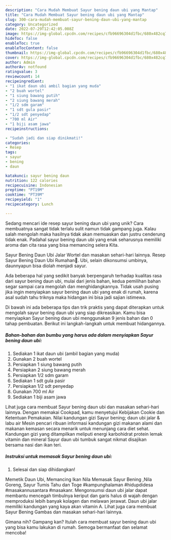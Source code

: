 ```yaml
---
description: "Cara Mudah Membuat Sayur bening daun ubi yang Mantap"
title: "Cara Mudah Membuat Sayur bening daun ubi yang Mantap"
slug: 300-cara-mudah-membuat-sayur-bening-daun-ubi-yang-mantap
category: Uncategorized
date: 2022-07-29T12:42:05.008Z
image: https://img-global.cpcdn.com/recipes/cfb96696304d1fbc/680x482cq70/sayur-bening-daun-ubi-foto-resep-utama.jpg
hideToc: false
enableToc: true
enableTocContent: false
thumbnail: https://img-global.cpcdn.com/recipes/cfb96696304d1fbc/680x482cq70/sayur-bening-daun-ubi-foto-resep-utama.jpg
cover: https://img-global.cpcdn.com/recipes/cfb96696304d1fbc/680x482cq70/sayur-bening-daun-ubi-foto-resep-utama.jpg
author: Admin
authorAv: notfound
ratingvalue: 3
reviewcount: 14
recipeingredient:
- "1 ikat daun ubi ambil bagian yang muda"
- "2 buah wortel"
- "1 siung bawang putih"
- "2 siung bawang merah"
- "1/2 sdm garam"
- "1 sdt gula pasir"
- "1/2 sdt penyedap"
- "700 ml Air"
- "1 biji asam jawa"
recipeinstructions:

- "Sudah jadi dan siap dinikmati!"
categories:
- Resep
tags:
- sayur
- bening
- daun

katakunci: sayur bening daun 
nutrition: 122 calories
recipecuisine: Indonesian
preptime: "PT19M"
cooktime: "PT39M"
recipeyield: "1"
recipecategory: Lunch

---
```





Sedang mencari ide resep sayur bening daun ubi yang unik? Cara membuatnya sangat tidak terlalu sulit namun tidak gampang juga. Kalau salah mengolah maka hasilnya tidak akan memuaskan dan justru cenderung tidak enak. Padahal sayur bening daun ubi yang enak seharusnya memiliki aroma dan cita rasa yang bisa memancing selera Kita.





Sayur Bening Daun Ubi Jalar Wortel dan masakan sehari-hari lainnya. Resep Sayur Bening Daun Ubi Rumahan🌼. Ubi, selain dikonsumsi umbinya, daunnyapun bisa diolah menjadi sayur.

Ada beberapa hal yang sedikit banyak berpengaruh terhadap kualitas rasa dari sayur bening daun ubi, mulai dari jenis bahan, kedua pemilihan bahan segar sampai cara mengolah dan menghidangkannya. Tidak usah pusing jika ingin menyiapkan sayur bening daun ubi yang enak di rumah, karena asal sudah tahu triknya maka hidangan ini bisa jadi sajian istimewa.






Di bawah ini ada beberapa tips dan trik praktis yang dapat diterapkan untuk mengolah sayur bening daun ubi yang siap dikreasikan. Kamu bisa menyiapkan Sayur bening daun ubi menggunakan 9 jenis bahan dan 0 tahap pembuatan. Berikut ini langkah-langkah untuk membuat hidangannya.

<!--inarticleads1-->

##### Bahan-bahan dan bumbu yang harus ada dalam menyiapkan Sayur bening daun ubi:

1. Sediakan 1 ikat daun ubi (ambil bagian yang muda)
1. Gunakan 2 buah wortel
1. Persiapkan 1 siung bawang putih
1. Persiapkan 2 siung bawang merah
1. Persiapkan 1/2 sdm garam
1. Sediakan 1 sdt gula pasir
1. Persiapkan 1/2 sdt penyedap
1. Gunakan 700 ml Air
1. Sediakan 1 biji asam jawa


Lihat juga cara membuat Sayur bening daun ubi dan masakan sehari-hari lainnya. Dengan memakai Cookpad, kamu menyetujui Kebijakan Cookie dan Ketentuan Pemakaian. Nilai kandungan gizi Sayur bening; daun ubi jalar &amp; labu air Mesin pencari ribuan informasi kandungan gizi makanan alami dan makanan kemasan secara menarik untuk menunjang cara diet sehat. Kandungan gizi yang ditampilkan meliputi energi karbohidrat protein lemak vitamin dan mineral Sayur daun ubi tumbuk sangat nikmat disajikan bersama nasi dan ikan teri. 

<!--inarticleads2-->

##### Instruksi untuk memasak Sayur bening daun ubi:


1. Selesai dan siap dihidangkan!

Memetik Daun Ubi, Memancing Ikan Nila Memasak Sayur Bening ,Nila Goreng, Sayur Tumis Tahu dan Toge #kampunghalaman #hidupdidesa #masakannusantara #masakanr. Mengonsumsi daun ubi jalar dapat membantu mencegah timbulnya keriput dan garis halus di wajah dengan memproduksi lebih banyak kolagen dan melawan jerawat. Daun ubi jalar memiliki kandungan yang kaya akan vitamin A. Lihat juga cara membuat Sayur Bening Gambas dan masakan sehari-hari lainnya. 

Gimana nih? Gampang kan? Itulah cara membuat sayur bening daun ubi yang bisa kamu lakukan di rumah. Semoga bermanfaat dan selamat mencoba!
